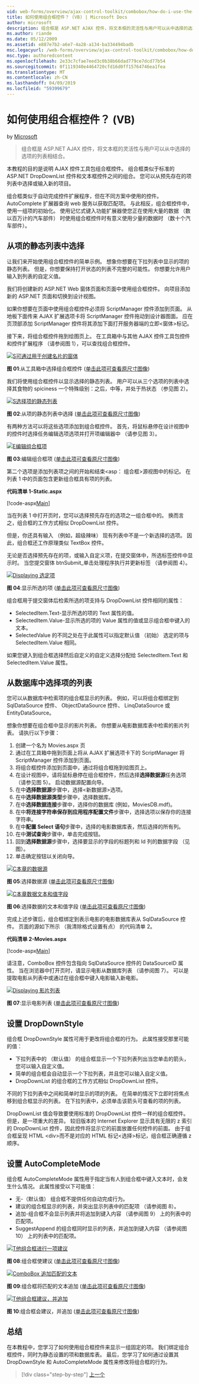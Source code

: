 ```yaml
---
uid: web-forms/overview/ajax-control-toolkit/combobox/how-do-i-use-the-combobox-control-vb
title: 如何使用组合框控件？ (VB) | Microsoft Docs
author: microsoft
description: 组合框是 ASP.NET AJAX 控件，将文本框的灵活性与用户可以从中选择的选项的列表相结合。
ms.author: riande
ms.date: 05/12/2009
ms.assetid: e887e7b2-a6e7-4a28-a134-ba334494badb
msc.legacyurl: /web-forms/overview/ajax-control-toolkit/combobox/how-do-i-use-the-combobox-control-vb
msc.type: authoredcontent
ms.openlocfilehash: 2e33c7cfae7eed3c0b38b66dad779ce7dcd77b54
ms.sourcegitcommit: 0f1119340e4464720cfd16d0ff15764746ea1fea
ms.translationtype: MT
ms.contentlocale: zh-CN
ms.lasthandoff: 04/09/2019
ms.locfileid: "59399679"
---
```

# <a name="how-do-i-use-the-combobox-control-vb"></a>如何使用组合框控件？ (VB)

by [Microsoft](https://github.com/microsoft)

> 组合框是 ASP.NET AJAX 控件，将文本框的灵活性与用户可以从中选择的选项的列表相结合。


本教程的目的是说明 AJAX 控件工具包组合框控件。 组合框类似于标准的 ASP.NET DropDownList 控件和文本框控件之间的组合。 您可以从预先存在的项列表中选择或输入新的项目。

组合框类似于自动完成控件扩展程序，但在不同方案中使用的控件。 AutoComplete 扩展器查询 web 服务以获取匹配项。 与此相反，组合框控件中，使用一组项的初始化。 使用记忆式键入功能扩展器使您正在使用大量的数据 （数以百万计的汽车部件） 时使用组合框控件时有意义使用少量的数据时 （数十个汽车部件）。

## <a name="selecting-from-a-static-list-of-items"></a>从项的静态列表中选择

让我们来开始使用组合框控件的简单示例。 想象你想要在下拉列表中显示的项的静态列表。 但是，你想要保持打开状态的列表不完整的可能性。 你想要允许用户输入到列表的自定义值。

我们将创建新的 ASP.NET Web 窗体页面和页面中使用组合框控件。 向项目添加新的 ASP.NET 页面和切换到设计视图。

如果你想要在页面中使用组合框控件必须将 ScriptManager 控件添加到页面。 从地板下面传来 AJAX 扩展选项卡将 ScriptManager 控件拖动到设计器图面。 应在页顶部添加 ScriptManager 控件将其添加下面打开服务器端的立即&lt;窗体&gt;标记。

接下来，将组合框控件拖到绘图页上。 在工具箱中与其他 AJAX 控件工具包控件和控件扩展程序 （请参阅图 1），可以查找组合框控件。


[![S可通过用于创建名片的窗体](how-do-i-use-the-combobox-control-vb/_static/image1.jpg)](how-do-i-use-the-combobox-control-vb/_static/image1.png)

**图 01**:从工具箱中选择组合框控件 ([单击此项可查看原尺寸图像](how-do-i-use-the-combobox-control-vb/_static/image2.png))


我们将使用组合框控件以显示选择的静态列表。 用户可以从三个选项的列表中选择其食物的 spiciness 一个特殊级别：之后，中等，并处于热状态 （参见图 2）。


[![S选择项的静态列表](how-do-i-use-the-combobox-control-vb/_static/image2.jpg)](how-do-i-use-the-combobox-control-vb/_static/image3.png)

**图 02**:从项的静态列表中选择 ([单击此项可查看原尺寸图像](how-do-i-use-the-combobox-control-vb/_static/image4.png))


有两种方法可以将这些选项添加到组合框控件。 首先，将鼠标悬停在设计视图中的控件时选择任务编辑选项选项并打开项编辑器中 （请参见图 3）。


[![E编辑组合框项](how-do-i-use-the-combobox-control-vb/_static/image3.jpg)](how-do-i-use-the-combobox-control-vb/_static/image5.png)

**图 03**:编辑组合框项 ([单击此项可查看原尺寸图像](how-do-i-use-the-combobox-control-vb/_static/image6.png))


第二个选项是添加列表项之间的开始和结束&lt;asp： 组合框&gt;源视图中的标记。 在列表 1 中的页面包含更新组合框具有项的列表。

**代码清单 1-Static.aspx**

[!code-aspx[Main](how-do-i-use-the-combobox-control-vb/samples/sample1.aspx)]

当在列表 1 中打开页时，您可以选择预先存在的选项之一组合框中的。 换而言之，组合框的工作方式相似 DropDownList 控件。

但是，你还具有输入 （例如，超级辣味） 现有列表中不是一个新选择的选项。 因此，组合框还工作原理类似 TextBox 控件。

无论是否选择预先存在的项，或输入自定义项，在提交窗体中，所选标签控件中显示时。 当您提交窗体 btnSubmit\_单击处理程序执行并更新标签 （请参阅图 4）。


[![Displaying 选定项](how-do-i-use-the-combobox-control-vb/_static/image4.jpg)](how-do-i-use-the-combobox-control-vb/_static/image7.png)

**图 04**:显示所选的项 ([单击此项可查看原尺寸图像](how-do-i-use-the-combobox-control-vb/_static/image8.png))


组合框用于提交窗体后检索所选的项支持与 DropDownList 控件相同的属性：

- SelectedItem.Text-显示所选的项的 Text 属性的值。
- SelectedItem.Value-显示所选的项的 Value 属性的值或显示组合框中键入的文本。
- SelectedValue 的不同之处在于此属性可以指定默认值 （初始） 选定的项与 SelectedItem.Value 相同。

如果您键入到组合框选择然后自定义的自定义选择分配给 SelectedItem.Text 和 SelectedItem.Value 属性。

## <a name="selecting-the-list-of-items-from-the-database"></a>从数据库中选择项的列表

您可以从数据库中检索项的组合框显示的列表。 例如，可以将组合框绑定到 SqlDataSource 控件、 ObjectDataSource 控件、 LinqDataSource 或 EntityDataSource。

想象你想要在组合框中显示的影片列表。 你想要从电影数据库表中检索的影片列表。 请执行以下步骤：

1. 创建一个名为 Movies.aspx 页
2. 通过在工具箱中拖到页面上将从 AJAX 扩展选项卡下的 ScriptManager 将 ScriptManager 控件添加到页面。
3. 将组合框控件添加到页面中，通过将组合框拖到绘图页上。
4. 在设计视图中，请将鼠标悬停在组合框控件，然后选择**选择数据源**任务选项 （请参见图 5）。 启动数据源配置向导。
5. 在中**选择数据源**步骤中，选择&lt;新数据源&gt;选项。
6. 在中**选择数据源类型**步骤中，选择数据库。
7. 在中**选择数据连接**步骤中，选择你的数据库 (例如，MoviesDB.mdf)。
8. 在中**将连接字符串保存到应用程序配置文件**步骤中，选择选项以保存你的连接字符串。
9. 在中**配置 Select 语句**步骤中，选择的电影数据库表，然后选择的所有列。
10. 在中**测试查询**步骤中，单击完成按钮。
11. 回到**选择数据源**步骤中，选择要显示的字段的标题列和 Id 列的数据字段 （见图）。
12. 单击确定按钮以关闭向导。


[![C本章的数据源](how-do-i-use-the-combobox-control-vb/_static/image5.jpg)](how-do-i-use-the-combobox-control-vb/_static/image9.png)

**图 05**:选择数据源 ([单击此项可查看原尺寸图像](how-do-i-use-the-combobox-control-vb/_static/image10.png))


[![C本章数据文本和值字段](how-do-i-use-the-combobox-control-vb/_static/image6.jpg)](how-do-i-use-the-combobox-control-vb/_static/image11.png)

**图 06**:选择数据的文本和值字段 ([单击此项可查看原尺寸图像](how-do-i-use-the-combobox-control-vb/_static/image12.png))


完成上述步骤后，组合框绑定到表示电影的电影数据库表从 SqlDataSource 控件。 页面的源如下所示 （我清除格式设置有点） 的代码清单 2。

**代码清单 2-Movies.aspx**

[!code-aspx[Main](how-do-i-use-the-combobox-control-vb/samples/sample2.aspx)]

请注意，ComboBox 控件包含指向 SqlDataSource 控件的 DataSourceID 属性。 当在浏览器中打开页时，请显示电影从数据库列表 （请参阅图 7）。 可以是提取电影从列表中或通过在组合框中键入电影输入新电影。


[![Displaying 影片列表](how-do-i-use-the-combobox-control-vb/_static/image7.jpg)](how-do-i-use-the-combobox-control-vb/_static/image13.png)

**图 07**:显示电影列表 ([单击此项可查看原尺寸图像](how-do-i-use-the-combobox-control-vb/_static/image14.png))


## <a name="setting-the-dropdownstyle"></a>设置 DropDownStyle

组合框 DropDownStyle 属性可用于更改将组合框的行为。 此属性接受那里可能的值：

- 下拉列表中的 （默认值） 的组合框显示一个下拉列表列出当您单击的箭头，您可以输入自定义值。
- 简单的组合框会自动显示一个下拉列表，并且您可以输入自定义值。
- DropDownList 的组合框的工作方式相似 DropDownList 控件。

不同的下拉列表中之间和简单时显示的项的列表。 在简单的情况下立即时将焦点移到组合框显示的列表。 在下拉列表中，必须单击该箭头可查看的项的列表。

DropDownList 值会导致要使用标准的 DropDownList 控件一样的组合框控件。 但是，是一项重大的差异。 较旧版本的 Internet Explorer 显示具有无限的 z 索引的 DropDownList 控件，因此控件将显示它的前面放置任何控件的前面。 由于组合框呈现 HTML &lt;div&gt;而不是对应的 HTML 标记&lt;选择&gt;标记，组合框正确遵循 z 顺序。

## <a name="setting-the-autocompletemode"></a>设置 AutoCompleteMode

组合框 AutoCompleteMode 属性用于指定当有人到组合框中键入文本时，会发生什么情况。 此属性接受以下可能值：

- 无-（默认值） 组合框不提供任何自动完成行为。
- 建议的组合框显示的列表，并突出显示列表中的匹配项 （请参阅图 8）。
- 追加-组合框不会显示列表并将追加到键入内容 （请参阅图 9） 上的列表中的匹配项。
- SuggestAppend 的组合框同时显示的列表，并追加到键入内容 （请参阅图 10） 上的列表中的匹配项。


[![T他组合框进行一项建议](how-do-i-use-the-combobox-control-vb/_static/image8.jpg)](how-do-i-use-the-combobox-control-vb/_static/image15.png)

**图 08**:组合框使建议 ([单击此项可查看原尺寸图像](how-do-i-use-the-combobox-control-vb/_static/image16.png))


[![ComboBox 追加匹配的文本](how-do-i-use-the-combobox-control-vb/_static/image9.jpg)](how-do-i-use-the-combobox-control-vb/_static/image17.png)

**图 09**:组合框将匹配的文本追加 ([单击此项可查看原尺寸图像](how-do-i-use-the-combobox-control-vb/_static/image18.png))


[![T他组合框建议，并追加](how-do-i-use-the-combobox-control-vb/_static/image10.jpg)](how-do-i-use-the-combobox-control-vb/_static/image19.png)

**图 10**:组合框会建议，并追加 ([单击此项可查看原尺寸图像](how-do-i-use-the-combobox-control-vb/_static/image20.png))


## <a name="summary"></a>总结

在本教程中，您学习了如何使用组合框控件来显示一组固定的项。 我们绑定组合框控件，同时为静态设置的项和数据库表。 最后，您学习了如何通过设置其 DropDownStyle 和 AutoCompleteMode 属性来修改将组合框的行为。

> [!div class="step-by-step"]
> [上一个](how-do-i-use-the-combobox-control-cs.md)
